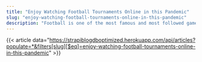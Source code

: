 ```yaml
---
title: "Enjoy Watching Football Tournaments Online in this Pandemic"
slug: "enjoy-watching-football-tournaments-online-in-this-pandemic"
description: "Football is one of the most famous and most followed games worldwide. It is also one of the easiest sports to play. One just needs a fluffy ball and a net only to enjoy the charms of football."
---
```


{{< article data="https://strapiblogdboptimized.herokuapp.com/api/articles?populate=*&filters[slug][$eq]=enjoy-watching-football-tournaments-online-in-this-pandemic" >}}
